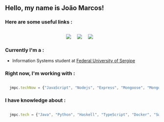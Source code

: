 ## Hello, my name is João Marcos!

### Here are some useful links :
<h2  align="center"></h2>
<p align="center">
  <a target="_blank"href="https://www.linkedin.com/in/jmarcospc/"><img src="https://img.shields.io/badge/linkedin-%230077B5.svg?&style=for-the-badge&logo=linkedin&logoColor=white" /></a>&nbsp;&nbsp;&nbsp;&nbsp;
  <a target="_blank"href="https://www.hackerrank.com/JMpeixotoC"><img src="https://img.shields.io/badge/-Hackerrank-2EC866?style=for-the-badge&logo=HackerRank&logoColor=black" /></a>&nbsp;&nbsp;&nbsp;&nbsp;
  <a target="_blank"href="https://leetcode.com/JoaoMarcosPC/"><img src="https://img.shields.io/badge/LeetCode-000000?style=for-the-badge&logo=LeetCode&logoColor=#d16c06" /></a>&nbsp;&nbsp;&nbsp;&nbsp;
</p>

### Currently I'm a :
- Information Systems student at <a href="http://www.ufs.br/">Federal University of Sergipe</a>

### Right now, I'm working with :
```javascript

  jmpc.techNow = {"JavaScript", "Nodejs", "Express", "Mongoose", "MongoDB"};

```

### I have knowledge about :
```javascript

  jmpc.tech = {"Java", "Python", "Haskell", "TypeScript", "Docker", "Swagger"};

```

<!--
**JoaoMarcosPC/JoaoMarcosPC** is a ✨ _special_ ✨ repository because its `README.md` (this file) appears on your GitHub profile.

Here are some ideas to get you started:

- 🔭 I’m currently working on ...
- 🌱 I’m currently learning ...
- 👯 I’m looking to collaborate on ...
- 🤔 I’m looking for help with ...
- 💬 Ask me about ...
- 📫 How to reach me: ...
- 😄 Pronouns: ...
- ⚡ Fun fact: ...
-->
